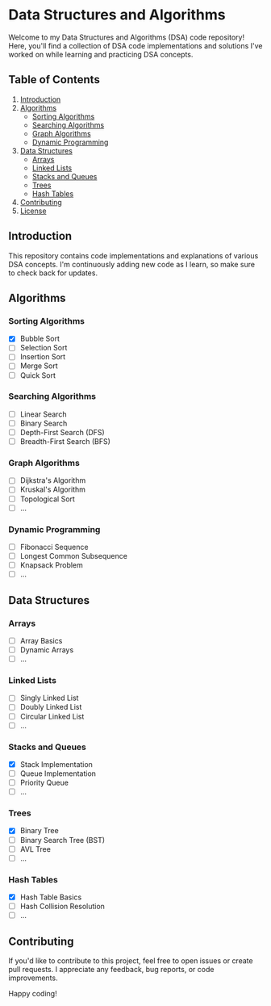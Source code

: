 # Data Structures and Algorithms

Welcome to my Data Structures and Algorithms (DSA) code repository! Here, you'll find a collection of DSA code implementations and solutions I've worked on while learning and practicing DSA concepts.

## Table of Contents

1. [Introduction](#introduction)
2. [Algorithms](#algorithms)
    - [Sorting Algorithms](#sorting-algorithms)
    - [Searching Algorithms](#searching-algorithms)
    - [Graph Algorithms](#graph-algorithms)
    - [Dynamic Programming](#dynamic-programming)
3. [Data Structures](#data-structures)
    - [Arrays](#arrays)
    - [Linked Lists](#linked-lists)
    - [Stacks and Queues](#stacks-and-queues)
    - [Trees](#trees)
    - [Hash Tables](#hash-tables)
4. [Contributing](#contributing)
5. [License](#license)

## Introduction

This repository contains code implementations and explanations of various DSA concepts. I'm continuously adding new code as I learn, so make sure to check back for updates.

## Algorithms

### Sorting Algorithms

- [x] Bubble Sort
- [ ] Selection Sort
- [ ] Insertion Sort
- [ ] Merge Sort
- [ ] Quick Sort

### Searching Algorithms

- [ ] Linear Search
- [ ] Binary Search
- [ ] Depth-First Search (DFS)
- [ ] Breadth-First Search (BFS)

### Graph Algorithms

- [ ] Dijkstra's Algorithm
- [ ] Kruskal's Algorithm
- [ ] Topological Sort
- [ ] ...

### Dynamic Programming

- [ ] Fibonacci Sequence
- [ ] Longest Common Subsequence
- [ ] Knapsack Problem
- [ ] ...

## Data Structures

### Arrays

- [ ] Array Basics
- [ ] Dynamic Arrays
- [ ] ...

### Linked Lists

- [ ] Singly Linked List
- [ ] Doubly Linked List
- [ ] Circular Linked List
- [ ] ...

### Stacks and Queues

- [x] Stack Implementation
- [ ] Queue Implementation
- [ ] Priority Queue
- [ ] ...

### Trees

- [x] Binary Tree
- [ ] Binary Search Tree (BST)
- [ ] AVL Tree
- [ ] ...

### Hash Tables

- [x] Hash Table Basics
- [ ] Hash Collision Resolution
- [ ] ...

## Contributing

If you'd like to contribute to this project, feel free to open issues or create pull requests. I appreciate any feedback, bug reports, or code improvements.


Happy coding!
